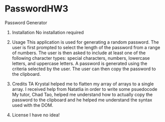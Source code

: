 # PasswordHW3
Password Generator

1. Installation
No installation required

2. Usage
This application is used for generating a random password. The user is first prompted to select the length of the password from a range of numbers. The user is then asked to include at least one of the following character types: special characters, numbers, lowercase letters, and uppercase letters. A password is generated using the criteria selected by the user. The user can then copy the password to the clipboard. 

3. Credits
TA Krystal helped me to flatten my array of arrays to a single array. I received help from Natatlia in order to write some psuedocode My tutor, Chad Tao, helped me understand how to actually copy the password to the clipboard and he helped me understand the syntax used with the DOM. 

4. License
I have no idea!